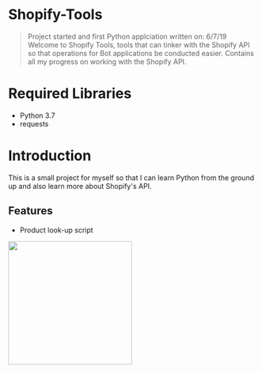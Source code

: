 # Shopify-Tools
> Project started and first Python applciation written on: 6/7/19
Welcome to Shopify Tools, tools that can tinker with the Shopify API so that operations for Bot applications be conducted easier. Contains all my progress on working with the Shopify API.

# Required Libraries
* Python 3.7
* requests

# Introduction
This is a small project for myself so that I can learn Python from the ground up and also learn more about Shopify's API.

## Features
* Product look-up script
 <img src="https://github.com/jaeeee/Shopify-Tools/img/searchdemo.png" height="250" width="250">
